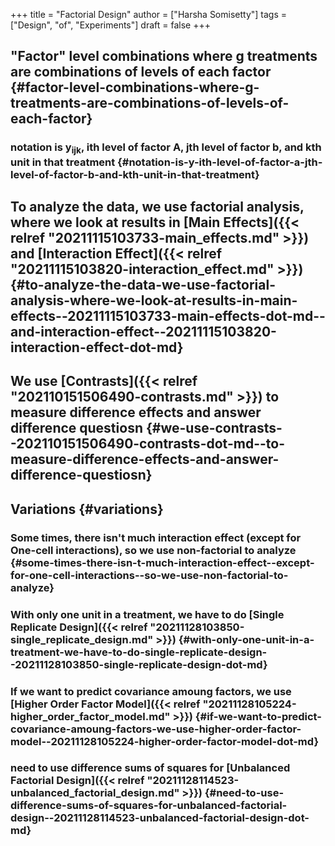 +++
title = "Factorial Design"
author = ["Harsha Somisetty"]
tags = ["Design", "of", "Experiments"]
draft = false
+++

## "Factor" level combinations where g treatments are combinations of levels of each factor {#factor-level-combinations-where-g-treatments-are-combinations-of-levels-of-each-factor}


### notation is y<sub>ijk</sub>, ith level of factor A, jth level of factor b, and kth unit in that treatment {#notation-is-y-ith-level-of-factor-a-jth-level-of-factor-b-and-kth-unit-in-that-treatment}


## To analyze the data, we use factorial analysis, where we look at results in [Main Effects]({{< relref "20211115103733-main_effects.md" >}}) and [Interaction Effect]({{< relref "20211115103820-interaction_effect.md" >}}) {#to-analyze-the-data-we-use-factorial-analysis-where-we-look-at-results-in-main-effects--20211115103733-main-effects-dot-md--and-interaction-effect--20211115103820-interaction-effect-dot-md}


## We use [Contrasts]({{< relref "202110151506490-contrasts.md" >}}) to measure difference effects and answer difference questiosn {#we-use-contrasts--202110151506490-contrasts-dot-md--to-measure-difference-effects-and-answer-difference-questiosn}


## Variations {#variations}


### Some times, there isn't much interaction effect (except for One-cell interactions), so we use non-factorial to analyze {#some-times-there-isn-t-much-interaction-effect--except-for-one-cell-interactions--so-we-use-non-factorial-to-analyze}


### With only one unit in a treatment, we have to do [Single Replicate Design]({{< relref "20211128103850-single_replicate_design.md" >}}) {#with-only-one-unit-in-a-treatment-we-have-to-do-single-replicate-design--20211128103850-single-replicate-design-dot-md}


### If we want to predict covariance amoung factors, we use [Higher Order Factor Model]({{< relref "20211128105224-higher_order_factor_model.md" >}}) {#if-we-want-to-predict-covariance-amoung-factors-we-use-higher-order-factor-model--20211128105224-higher-order-factor-model-dot-md}


### need to use difference sums of squares for [Unbalanced Factorial Design]({{< relref "20211128114523-unbalanced_factorial_design.md" >}}) {#need-to-use-difference-sums-of-squares-for-unbalanced-factorial-design--20211128114523-unbalanced-factorial-design-dot-md}